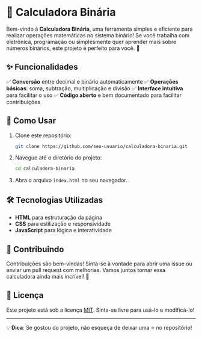# 🧮 Calculadora Binária

Bem-vindo à **Calculadora Binária**, uma ferramenta simples e eficiente para realizar operações matemáticas no sistema binário! Se você trabalha com eletrônica, programação ou simplesmente quer aprender mais sobre números binários, este projeto é perfeito para você. 🚀

## ✨ Funcionalidades

✅ **Conversão** entre decimal e binário automaticamente
✅ **Operações básicas**: soma, subtração, multiplicação e divisão
✅ **Interface intuitiva** para facilitar o uso
✅ **Código aberto** e bem documentado para facilitar contribuições

## 📌 Como Usar

1. Clone este repositório:
   ```bash
   git clone https://github.com/seu-usuario/calculadora-binaria.git
   ```
2. Navegue até o diretório do projeto:
   ```bash
   cd calculadora-binaria
   ```
3. Abra o arquivo `index.html` no seu navegador.

## 🛠 Tecnologias Utilizadas

- **HTML** para estruturação da página
- **CSS** para estilização e responsividade
- **JavaScript** para lógica e interatividade

## 🤝 Contribuindo

Contribuições são bem-vindas! Sinta-se à vontade para abrir uma issue ou enviar um pull request com melhorias. Vamos juntos tornar essa calculadora ainda mais incrível! 🎉

## 📜 Licença

Este projeto está sob a licença [MIT](LICENSE). Sinta-se livre para usá-lo e modificá-lo!

---

💡 **Dica**: Se gostou do projeto, não esqueça de deixar uma ⭐ no repositório!

